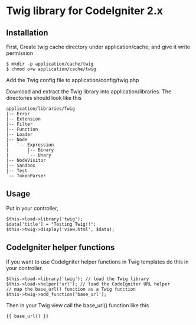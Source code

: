 # Twig library for CodeIgniter 2.x

## Installation

First, Create twig cache directory under application/cache; and
give it write permission
	
    $ mkdir -p application/cache/twig
    $ chmod o+w application/cache/twig

Add the Twig config file to application/config/twig.php

Download and extract the Twig library into application/libraries. The directories should look like this

    application/libraries/Twig
    |-- Error
    |-- Extension
    |-- Filter
    |-- Function
    |-- Loader
    |-- Node
    |   `-- Expression
    |       |-- Binary
    |       `-- Unary
    |-- NodeVisitor
    |-- Sandbox
    |-- Test
    `-- TokenParser

## Usage

Put in your controller,

    $this->load->library('twig');
    $data['title'] = "Testing Twig!!";
    $this->twig->display('view.html', $data);
    
## CodeIgniter helper functions

If you want to use CodeIgniter helper functions in Twig templates do this in
your controller.

    $this->load->library('twig'); // load the Twig library
    $this->load->helper('url'); // load the CodeIgniter URL helper
    // map the base_url() function as a Twig function 
    $this->twig->add_function('base_url'); 

Then in your Twig view call the base_url() function like this

    {{ base_url() }}
